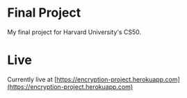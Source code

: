 # Final Project
My final project for Harvard University's CS50.

# Live
Currently live at [https://encryption-project.herokuapp.com](https://encryption-project.herokuapp.com)
